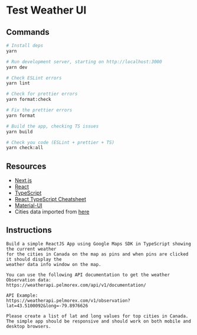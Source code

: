 # Test Weather UI

## Commands

```bash
# Install deps
yarn

# Run development server, starting on http://localhost:3000
yarn dev

# Check ESLint errors
yarn lint

# Check for prettier errors
yarn format:check

# Fix the prettier errors
yarn format

# Build the app, checking TS issues
yarn build

# Check you code (ESLint + prettier + TS)
yarn check:all
```

## Resources

- [Next.js](https://nextjs.org/docs/getting-started)
- [React](https://reactjs.org/docs/getting-started.html)
- [TypeScript](https://www.typescriptlang.org/docs/)
- [React TypeScript Cheatsheet](https://react-typescript-cheatsheet.netlify.app/)
- [Material-UI](https://mui.com/getting-started/usage/)
- Cities data imported from [here](https://simplemaps.com/data/canada-cities)

## Instructions

```
Build a simple ReactJS App using Google Maps SDK in TypeScript showing the current weather
for the cities in Canada on the map as pins and when pins are clicked it should display the
weather data info window on the map.

You can use the following API documentation to get the weather Observation data:
https://weatherapi.pelmorex.com/api/v1/documentation/

API Example:
https://weatherapi.pelmorex.com/v1/observation?lat=43.5100092&long=-79.8976626

Please create a list of lat and long values for top cities in Canada.
The simple app should be responsive and should work on both mobile and desktop browsers.
```
